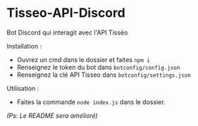 # Tisseo-API-Discord
Bot Discord qui interagit avec l'API Tisséo


Installation : 
* Ouvrez un cmd dans le dossier et faites `npm i`
* Renseignez le token du bot dans `botconfig/config.json` 
* Renseignez la clé API Tisseo dans `botconfig/settings.json`

Utilisation :
* Faites la commande `node index.js` dans le dossier.


*(Ps: Le README sera amélioré)*
